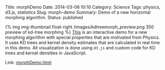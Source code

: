 Title: morphDemo
Date: 2014-03-06 10:10
Category: Science
Tags: physics, d3.js, statistics
Slug: morph-demo
Summary: Demo of a new horizontal morphing algorithm.
Status: published


{% img img-thumbnail float-right /images/kdtreemorph_preview.png 350 preview of kd-tree morphing %}
[This](/files/morphDemo.html) is an interactive demo for a new morphing algorithm with special properties that are motivated from Physics. It uses KD trees and kernel density estimates that are calculated in real time in this demo. All visualization is done using `d3.js` and custom code for KD trees and kernel densities in JavaScript.

Link: [morphDemo.html](/files/morphDemo.html)


